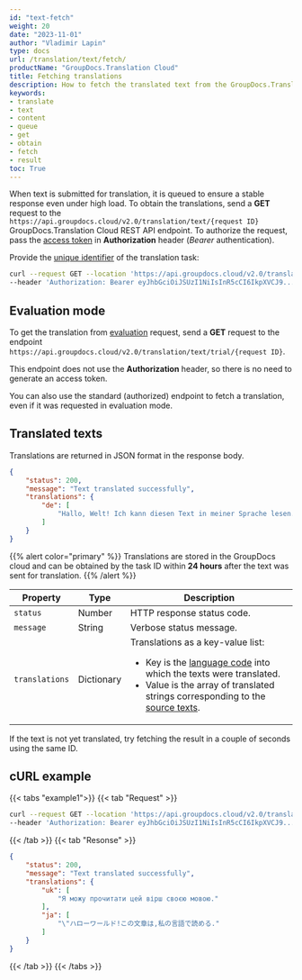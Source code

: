 ```yaml
---
id: "text-fetch"
weight: 20
date: "2023-11-01"
author: "Vladimir Lapin"
type: docs
url: /translation/text/fetch/
productName: "GroupDocs.Translation Cloud"
title: Fetching translations
description: How to fetch the translated text from the GroupDocs.Translation Cloud queue.
keywords:
- translate
- text
- content
- queue
- get
- obtain
- fetch
- result
toc: True
---
```


When text is submitted for translation, it is queued to ensure a stable response even under high load. To obtain the translations, send a **GET** request to the `https://api.groupdocs.cloud/v2.0/translation/text/{request ID}` GroupDocs.Translation Cloud REST API endpoint. To authorize the request, pass the [access token](/translation/authorization/) in **Authorization** header (_Bearer_ authentication).

Provide the [unique identifier](/translation/text/request/#return-value) of the translation task:

```bash
curl --request GET --location 'https://api.groupdocs.cloud/v2.0/translation/text/a4fc6c6e-81b0-43c8-b62b-b8bb99520ce9' \
--header 'Authorization: Bearer eyJhbGciOiJSUzI1NiIsInR5cCI6IkpXVCJ9...UV1hLfgNCSQ4VKGCOA'
```

## Evaluation mode

To get the translation from [evaluation](/translation/text/request/#evaluation-mode) request, send a **GET** request to the endpoint `https://api.groupdocs.cloud/v2.0/translation/text/trial/{request ID}`.

This endpoint does not use the **Authorization** header, so there is no need to generate an access token.

You can also use the standard (authorized) endpoint to fetch a translation, even if it was requested in evaluation mode.

## Translated texts

Translations are returned in JSON format in the response body.

```json
{
    "status": 200,
    "message": "Text translated successfully",
    "translations": {
        "de": [
            "Hallo, Welt! Ich kann diesen Text in meiner Sprache lesen."
        ]
    }
}
```

{{% alert color="primary" %}} 
Translations are stored in the GroupDocs cloud and can be obtained by the task ID within **24 hours** after the text was sent for translation.
{{% /alert %}}

Property | Type | Description
-------- | ---- | -----------
`status` | Number | HTTP response status code.
`message` | String | Verbose status message.
`translations` | Dictionary | Translations as a key-value list:<ul><li>Key is the [language code](/translation/languages/) into which the texts were translated.</li><li>Value is the array of translated strings corresponding to the [source texts](/translation/text/request/#translation-settings).</li></ul>

If the text is not yet translated, try fetching the result in a couple of seconds using the same ID.

## cURL example

{{< tabs "example1">}}
{{< tab "Request" >}}
```bash
curl --request GET --location 'https://api.groupdocs.cloud/v2.0/translation/text/a4fc6c6e-81b0-43c8-b62b-b8bb99520ce9' \
--header 'Authorization: Bearer eyJhbGciOiJSUzI1NiIsInR5cCI6IkpXVCJ9...UV1hLfgNCSQ4VKGCOA'
```
{{< /tab >}} {{< tab "Resonse" >}}
```json
{
    "status": 200,
    "message": "Text translated successfully",
    "translations": {
        "uk": [
            "Я можу прочитати цей вірш своєю мовою."
        ],
        "ja": [
            "\"ハローワールド!この文章は,私の言語で読める."
        ]
    }
}
```
{{< /tab >}}
{{< /tabs >}}

